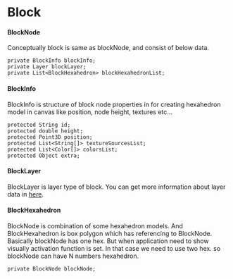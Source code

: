 # Block

#### BlockNode
Conceptually block is same as blockNode, and consist of below data.
````
private BlockInfo blockInfo;
private Layer blockLayer;
private List<BlockHexahedron> blockHexahedronList;
````

#### BlockInfo
BlockInfo is structure of block node properties in for creating hexahedron model in canvas like position, node height, textures etc...
````
protected String id;
protected double height;
protected Point3D position;
protected List<String[]> textureSourcesList;
protected List<Color[]> colorsList;
protected Object extra;
````

#### BlockLayer
BlockLayer is layer type of block. 
You can get more information about layer data in [here](layer-detail.md).

#### BlockHexahedron
BlockNode is combination of some hexahedron models.
And BlockHexahedron is box polygon which has referencing to BlockNode. 
Basically blockNode has one hex. 
But when application need to show visually activation function is set. 
In that case we need to use two hex. so blockNode can have N numbers hexahedron.
````
private BlockNode blockNode;
````


